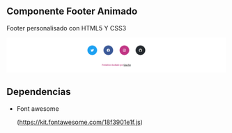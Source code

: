 ## Componente Footer Animado

Footer personalisado con HTML5 Y CSS3

![footer animado](img/footer.png)

## Dependencias
* Font awesome 

    (https://kit.fontawesome.com/18f3901e1f.js) 



